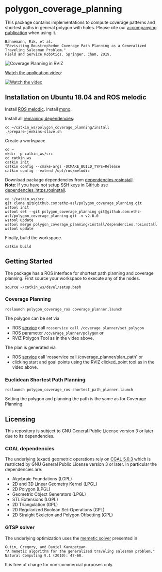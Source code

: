 # polygon_coverage_planning
This package contains implementations to compute coverage patterns and shortest paths in general polygon with holes.
Please cite our [accompanying publication](https://arxiv.org/pdf/1907.09224) when using it.
```
Bähnemann, Rik, et al.
"Revisiting Boustrophedon Coverage Path Planning as a Generalized Traveling Salesman Problem."
Field and Service Robotics. Springer, Cham, 2019.
```

![Coverage Planning in RVIZ](https://user-images.githubusercontent.com/11293852/61134221-70d18980-a4bf-11e9-87a7-d599b60c8dd2.gif)

[Watch the application video](https://youtu.be/u1UOqdJoK9s):

[![Watch the video](https://img.youtube.com/vi/u1UOqdJoK9s/sddefault.jpg)](https://youtu.be/u1UOqdJoK9s)

## Installation on Ubuntu 18.04 and ROS melodic
Install [ROS melodic](http://wiki.ros.org/melodic/Installation/Ubuntu).
Install [mono](https://www.mono-project.com/download/stable/#download-lin-ubuntu).

Install all [remaining dependencies](https://github.com/ethz-asl/polygon_coverage_planning/blob/master/install/prepare-jenkins-slave.sh):
```
cd ~/catkin_ws/polygon_coverage_planning/install
./prepare-jenkins-slave.sh
```

Create a workspace.
```
cd ~
mkdir -p catkin_ws/src
cd catkin_ws
catkin init
catkin config --cmake-args -DCMAKE_BUILD_TYPE=Release
catkin config --extend /opt/ros/melodic
```

Download package dependencies from [dependencies.rosinstall](install/dependencies.rosinstall).<br>
**Note**: If you have not setup [SSH keys in GitHub](https://help.github.com/en/enterprise/2.16/user/articles/generating-a-new-ssh-key-and-adding-it-to-the-ssh-agent) use [dependencies_https.rosinstall](install/dependencies_https.rosinstall).
```
cd ~/catkin_ws/src
git clone git@github.com:ethz-asl/polygon_coverage_planning.git
wstool init
wstool set --git polygon_coverage_planning git@github.com:ethz-asl/polygon_coverage_planning.git -v v2.0.0
wstool update
wstool merge polygon_coverage_planning/install/dependencies.rosinstall
wstool update
```

Finally, build the workspace.
```
catkin build
```

## Getting Started
The package has a ROS interface for shortest path planning and coverage planning.
First source your workspace to execute any of the nodes.
```
source ~/catkin_ws/devel/setup.bash
```

### Coverage Planning
```
roslaunch polygon_coverage_ros coverage_planner.launch
```

The polygon can be set via
- ROS [service](polygon_coverage_msgs/srv/PolygonService.srv) call `rosservice call /coverage_planner/set_polygon`
- ROS [parameter](polygon_coverage_ros/launch/coverage_planner.launch) `/coverage_planner/polygon` or
- RVIZ Polygon Tool as in the video above.

The plan is generated via
- ROS [service](polygon_coverage_msgs/srv/PlannerService.srv) call 'rosservice call /coverage_planner/plan_path' or
- clicking start and goal points using the RVIZ clicked_point tool as in the video above.

### Euclidean Shortest Path Planning
```
roslaunch polygon_coverage_ros shortest_path_planner.launch
```

Setting the polygon and planning the path is the same as for Coverage Planning.

## Licensing
This repository is subject to GNU General Public License version 3 or later due to its dependencies.

### CGAL dependencies
The underlying (exact) geometric operations rely on [CGAL 5.0.3](https://www.cgal.org/license.html) which is restricted by GNU General Public License version 3 or later.
In particular the dependencies are:
- Algebraic Foundations (LGPL)
- 2D and 3D Linear Geometry Kernel (LPGL)
- 2D Polygon (LPGL)
- Geometric Object Generators (LPGL)
- STL Extensions (LGPL)
- 2D Triangulation (GPL)
- 2D Regularized Boolean Set-Operations (GPL)
- 2D Straight Skeleton and Polygon Offsetting (GPL)

### GTSP solver
The underlying optimization uses the [memetic solver](http://www.cs.nott.ac.uk/~pszdk/?page=publications&key=Gutin2009a) presented in
```
Gutin, Gregory, and Daniel Karapetyan.
"A memetic algorithm for the generalized traveling salesman problem."
Natural Computing 9.1 (2010): 47-60.
```
It is free of charge for non-commercial purposes only.
